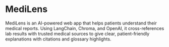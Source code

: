 # MediLens
MediLens is an AI-powered web app that helps patients understand their medical reports. Using LangChain, Chroma, and OpenAI, it cross-references lab results with trusted medical sources to give clear, patient-friendly explanations with citations and glossary highlights.
